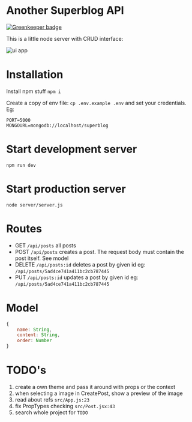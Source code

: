 # Another Superblog API

[![Greenkeeper badge](https://badges.greenkeeper.io/spielhoelle/superblog.svg)](https://greenkeeper.io/)

This is a little node server with CRUD interface:

![ui app](./capture2.png?raw=true)

# Installation
Install npm stuff `npm i`

Create a copy of env file: `cp .env.example .env`  and set your credentials. Eg:
```
PORT=5000
MONGOURL=mongodb://localhost/superblog
```
# Start development server

`npm run dev`

# Start production server

`node server/server.js`


# Routes
- GET `/api/posts` all posts
- POST `/api/posts` creates a post. The request body must contain the post itself. See model
- DELETE `/api/posts:id` deletes a post by given id eg: `/api/posts/5ad4ce741a411bc2cb787445`
- PUT `/api/posts:id` updates a post by given id
  eg: `/api/posts/5ad4ce741a411bc2cb787445`

# Model
```javascript
{
    name: String,
    content: String,
    order: Number
}
```

# TODO's

1. create a own theme and pass it around with props or the context
2. when selecting a image in CreatePost, show a preview of the image
3. read about refs `src/App.js:23`
3. fix PropTypes checking `src/Post.jsx:43`
4. search whole project for `TODO`
